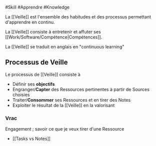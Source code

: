 #Skill #Apprendre #Knowledge 

La [[Veille]] est l'ensemble des habitudes et des processus permettant d'apprendre en continu.

La [[Veille]] consiste à entretenir et affuter ses [[Work/Software/Compétence|Compétences]].

La [[Veille]] se traduit en anglais en "continuous learning"

## Processus de Veille

Le processus de [[Veille]] consiste à 
- Définir ses **objectifs**
- Engranger/**Capter** des Ressources pertinentes à partir de Sources choisies
- Traiter/**Consommer** ses Ressources et en tirer des Notes
- Exploiter le résultat de la [[Veille]] en la valorisant


### Vrac
Engagement ; savoir ce que je veux tirer d'une Ressource
- [[Tasks vs Notes]]
  
  
